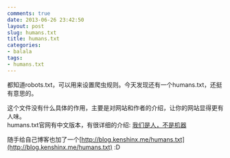 ```yaml
---
comments: true
date: 2013-06-26 23:42:50
layout: post
slug: humans.txt
title: humans.txt
categories:
- balala
tags:
- humans.txt
---
```


都知道robots.txt，可以用来设置爬虫规则。今天发现还有一个humans.txt，还挺有意思的。 

这个文件没有什么具体的作用，主要是对网站和作者的介绍，让你的网站显得更有人味。  
humans.txt官网有中文版本，有很详细的介绍: [我们是人，不是机器](http://humanstxt.org/ZH) 

随手给自己博客也加了一个[http://blog.kenshinx.me/humans.txt](http://blog.kenshinx.me/humans.txt)  :D

